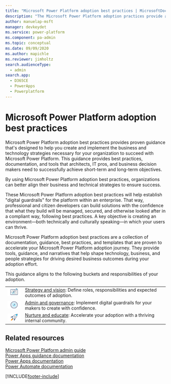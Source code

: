 ```yaml
---
title: "Microsoft Power Platform adoption best practices | MicrosoftDocs"
description: "The Microsoft Power Platform adoption practices provide admin and governance, nurture, strategy, and vision best practices."
author: manuelap-msft
manager: devkeydet
ms.service: power-platform
ms.component: pa-admin
ms.topic: conceptual
ms.date: 09/09/2020
ms.author: mapichle
ms.reviewer: jimholtz
search.audienceType: 
  - admin
search.app: 
  - D365CE
  - PowerApps
  - Powerplatform
---
```

# Microsoft Power Platform adoption best practices

Microsoft Power Platform adoption best practices provides proven guidance that's designed to help you create and implement the business and technology strategies necessary for your organization to succeed with Microsoft Power Platform. This guidance provides best practices, documentation, and tools that architects, IT pros, and business decision makers need to successfully achieve short-term and long-term objectives.

By using Microsoft Power Platform adoption best practices, organizations can better align their business and technical strategies to ensure success.

These Microsoft Power Platform adoption best practices will help establish "digital guardrails" for the platform within an enterprise. That way, professional and citizen developers can build solutions with the confidence that what they build will be managed, secured, and otherwise looked after in a compliant way, following best practices. A key objective is creating an environment—both technically and culturally speaking—in which your users can thrive.

Microsoft Power Platform adoption best practices are a collection of documentation, guidance, best practices, and templates that are proven to accelerate your Microsoft Power Platform adoption journey. They provide tools, guidance, and narratives that help shape technology, business, and people strategies for driving desired business outcomes during your adoption effort.

This guidance aligns to the following buckets and responsibilities of your adoption.

| | |
|--|--|
| ![Strategy icon](media/i_digital-art.png "Strategy icon") | [Strategy and vision](strategy-best-practices.md): Define roles, responsibilities and expected outcomes of adoption. |
![Admin and governance icon](media/i_config-tools.png "Admin and governance icon") | [Admin and governance](admin-best-practices.md): Implement digital guardrails for your makers to create with confidence. |
![Nurture and educate icon](media/i_get-started.png "Nurture and educate icon")       |  [Nurture and educate](nurture-best-practices.md): Accelerate your adoption with a thriving internal community. |


## Related resources

[Microsoft Power Platform admin guide](../../admin/admin-documentation.md)<Br>
[Power Apps guidance documentation](/powerapps/guidance/)<Br>
[Power Apps documentation](/powerapps)<Br>
[Power Automate documentation](/power-automate)<Br>


[!INCLUDE[footer-include](../../includes/footer-banner.md)]